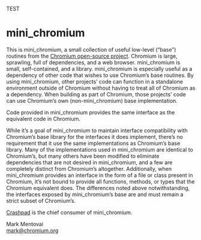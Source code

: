 <!--
// Copyright 2012 The Chromium Authors
// Use of this source code is governed by a BSD-style license that can be
// found in the LICENSE file.
-->

TEST

# mini_chromium

This is mini_chromium, a small collection of useful low-level (“base”) routines
from the [Chromium open-source project](https://dev.chromium.org/Home). Chromium
is large, sprawling, full of dependencies, and a web browser. mini_chromium is
small, self-contained, and a library. mini_chromium is especially useful as a
dependency of other code that wishes to use Chromium’s base routines. By using
mini_chromium, other projects’ code can function in a standalone environment
outside of Chromium without having to treat all of Chromium as a dependency.
When building as part of Chromium, those projects’ code can use Chromium’s own
(non-mini_chromium) base implementation.

Code provided in mini_chromium provides the same interface as the equivalent
code in Chromium.

While it’s a goal of mini_chromium to maintain interface compatibility with
Chromium’s base library for the interfaces it does implement, there’s no
requirement that it use the same implementations as Chromium’s base library.
Many of the implementations used in mini_chromium are identical to Chromium’s,
but many others have been modified to eliminate dependencies that are not
desired in mini_chromium, and a few are completely distinct from Chromium’s
altogether. Additionally, when mini_chromium provides an interface in the form
of a file or class present in Chromium, it’s not bound to provide all functions,
methods, or types that the Chromium equivalent does. The differences noted above
notwithstanding, the interfaces exposed by mini_chromium’s base are and must
remain a strict subset of Chromium’s.

[Crashpad](https://crashpad.chromium.org/) is the chief consumer of
mini_chromium.

Mark Mentovai<br/>
mark@chromium.org
